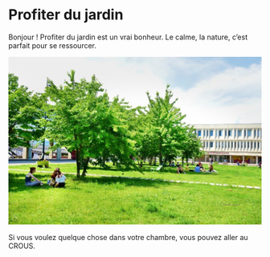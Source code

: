 # Profiter du jardin

Bonjour ! Profiter du jardin est un vrai bonheur. Le calme, la nature, c’est parfait pour se ressourcer.

![Image Cezeaux](./Img-jardin.jpg)

Si vous voulez quelque chose dans votre chambre, vous pouvez aller au CROUS.